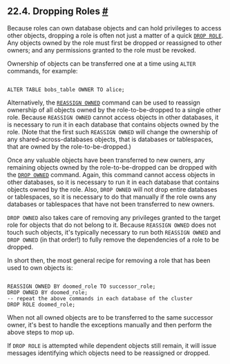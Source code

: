 ## 22.4. Dropping Roles [#](#ROLE-REMOVAL)

Because roles can own database objects and can hold privileges to access other objects, dropping a role is often not just a matter of a quick [`DROP ROLE`](sql-droprole.html "DROP ROLE"). Any objects owned by the role must first be dropped or reassigned to other owners; and any permissions granted to the role must be revoked.

Ownership of objects can be transferred one at a time using `ALTER` commands, for example:

```

ALTER TABLE bobs_table OWNER TO alice;
```

Alternatively, the [`REASSIGN OWNED`](sql-reassign-owned.html "REASSIGN OWNED") command can be used to reassign ownership of all objects owned by the role-to-be-dropped to a single other role. Because `REASSIGN OWNED` cannot access objects in other databases, it is necessary to run it in each database that contains objects owned by the role. (Note that the first such `REASSIGN OWNED` will change the ownership of any shared-across-databases objects, that is databases or tablespaces, that are owned by the role-to-be-dropped.)

Once any valuable objects have been transferred to new owners, any remaining objects owned by the role-to-be-dropped can be dropped with the [`DROP OWNED`](sql-drop-owned.html "DROP OWNED") command. Again, this command cannot access objects in other databases, so it is necessary to run it in each database that contains objects owned by the role. Also, `DROP OWNED` will not drop entire databases or tablespaces, so it is necessary to do that manually if the role owns any databases or tablespaces that have not been transferred to new owners.

`DROP OWNED` also takes care of removing any privileges granted to the target role for objects that do not belong to it. Because `REASSIGN OWNED` does not touch such objects, it's typically necessary to run both `REASSIGN OWNED` and `DROP OWNED` (in that order!) to fully remove the dependencies of a role to be dropped.

In short then, the most general recipe for removing a role that has been used to own objects is:

```

REASSIGN OWNED BY doomed_role TO successor_role;
DROP OWNED BY doomed_role;
-- repeat the above commands in each database of the cluster
DROP ROLE doomed_role;
```

When not all owned objects are to be transferred to the same successor owner, it's best to handle the exceptions manually and then perform the above steps to mop up.

If `DROP ROLE` is attempted while dependent objects still remain, it will issue messages identifying which objects need to be reassigned or dropped.